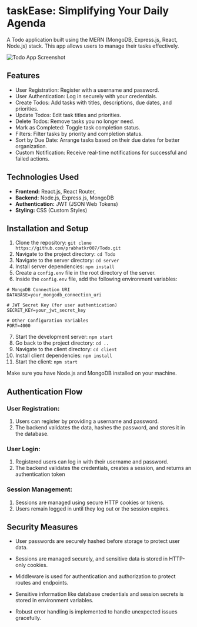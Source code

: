 # taskEase: Simplifying Your Daily Agenda

A Todo application built using the MERN (MongoDB, Express.js, React, Node.js) stack. This app allows users to manage their tasks effectively.

![Todo App Screenshot](https://i.imgur.com/tsx2NAq.png)

## Features

- User Registration: Register with a username and password.
- User Authentication: Log in securely with your credentials.
- Create Todos: Add tasks with titles, descriptions, due dates, and priorities.
- Update Todos: Edit task titles and priorities.
- Delete Todos: Remove tasks you no longer need.
- Mark as Completed: Toggle task completion status.
- Filters: Filter tasks by priority and completion status.
- Sort by Due Date: Arrange tasks based on their due dates for better organization.
- Custom Notification: Receive real-time notifications for successful and failed actions.


## Technologies Used

- **Frontend:** React.js, React Router,
- **Backend:** Node.js, Express.js, MongoDB
- **Authentication:** JWT (JSON Web Tokens)
- **Styling:** CSS (Custom Styles)

## Installation and Setup

1. Clone the repository: `git clone https://github.com/prabhatkr007/Todo.git`
2. Navigate to the project directory: `cd Todo`
3. Navigate to the server directory: `cd server`
4. Install server dependencies: `npm install`
5. Create a `config.env` file in the root directory of the server.
6. Inside the `config.env` file, add the following environment variables:

```
# MongoDB Connection URI
DATABASE=your_mongodb_connection_uri

# JWT Secret Key (for user authentication)
SECRET_KEY=your_jwt_secret_key

# Other Configuration Variables
PORT=4000
```

7. Start the development server: `npm start`
8. Go back to the project directory: `cd ..`
9. Navigate to the client directory: `cd client`
10. Install client dependencies: `npm install`
11. Start the client: `npm start`

Make sure you have Node.js and MongoDB installed on your machine.

## Authentication Flow

### User Registration:

1. Users can register by providing a username and password.
2. The backend validates the data, hashes the password, and stores it in the database.

### User Login:

1. Registered users can log in with their username and password.
2. The backend validates the credentials, creates a session, and returns an authentication token 

### Session Management:

1. Sessions are managed using secure HTTP cookies or tokens.
2. Users remain logged in until they log out or the session expires.

## Security Measures


- User passwords are securely hashed before storage to protect user data.



- Sessions are managed securely, and sensitive data is stored in HTTP-only cookies.



- Middleware is used for authentication and authorization to protect routes and endpoints.


- Sensitive information like database credentials and session secrets is stored in environment variables.


- Robust error handling is implemented to handle unexpected issues gracefully.
